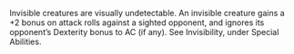 Invisible creatures are visually undetectable. An invisible creature gains a +2 bonus on attack rolls against a sighted opponent, and ignores its opponent’s Dexterity bonus to AC (if any). See Invisibility, under Special Abilities.

